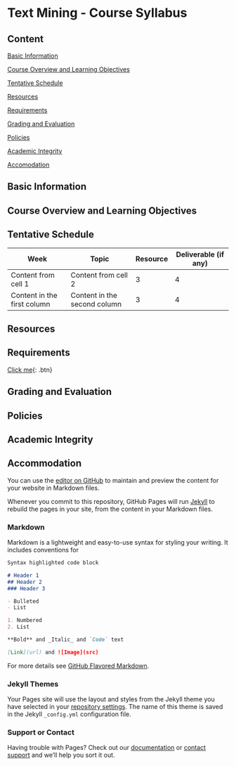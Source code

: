 # Text Mining - Course Syllabus
## Content
[Basic Information](#basic-information)

[Course Overview and Learning Objectives](#course-overview)

[Tentative Schedule](#tentative-schedule) 

[Resources](#resources) 

[Requirements](#requirements) 

[Grading and Evaluation](#grading-and-evaluation) 

[Policies](#policies) 

[Academic Integrity](#academic-integrity) 

[Accomodation](#accommodation) 

## Basic Information

## Course Overview and Learning Objectives

## Tentative Schedule

Week | Topic | Resource | Deliverable (if any)
------------ | ------------- | ------------ | ------------- 
Content from cell 1 | Content from cell 2 |3 |4
Content in the first column | Content in the second column|3|4

## Resources

## Requirements
[Click me](http://www.google.com){: .btn}

## Grading and Evaluation

## Policies

## Academic Integrity

## Accommodation



You can use the [editor on GitHub](https://github.com/deryaipek/syllabus/edit/gh-pages/index.md) to maintain and preview the content for your website in Markdown files.

Whenever you commit to this repository, GitHub Pages will run [Jekyll](https://jekyllrb.com/) to rebuild the pages in your site, from the content in your Markdown files.

### Markdown

Markdown is a lightweight and easy-to-use syntax for styling your writing. It includes conventions for

```markdown
Syntax highlighted code block

# Header 1
## Header 2
### Header 3

- Bulleted
- List

1. Numbered
2. List

**Bold** and _Italic_ and `Code` text

[Link](url) and ![Image](src)
```

For more details see [GitHub Flavored Markdown](https://guides.github.com/features/mastering-markdown/).

### Jekyll Themes

Your Pages site will use the layout and styles from the Jekyll theme you have selected in your [repository settings](https://github.com/deryaipek/syllabus/settings). The name of this theme is saved in the Jekyll `_config.yml` configuration file.

### Support or Contact

Having trouble with Pages? Check out our [documentation](https://docs.github.com/categories/github-pages-basics/) or [contact support](https://github.com/contact) and we’ll help you sort it out.
